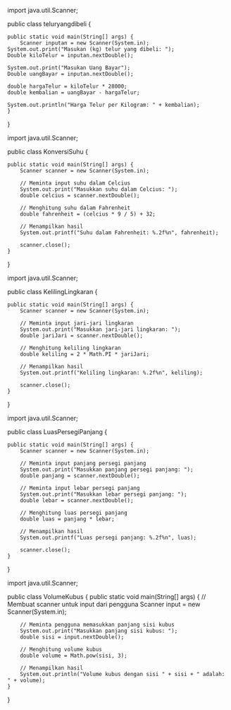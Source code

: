 import java.util.Scanner;

public class teluryangdibeli {

    public static void main(String[] args) {
        Scanner inputan = new Scanner(System.in);
    System.out.print("Masukan (kg) telur yang dibeli: ");
    Double kiloTelur = inputan.nextDouble();

    System.out.print("Masukan Uang Bayar");
    Double uangBayar = inputan.nextDouble();

    double hargaTelur = kiloTelur * 28000;
    double kembalian = uangBayar - hargaTelur;

    System.out.println("Harga Telur per Kilogram: " + kembalian);
    }
}


import java.util.Scanner;

public class KonversiSuhu {

    public static void main(String[] args) {
        Scanner scanner = new Scanner(System.in);

        // Meminta input suhu dalam Celcius
        System.out.print("Masukkan suhu dalam Celcius: ");
        double celcius = scanner.nextDouble();

        // Menghitung suhu dalam Fahrenheit
        double fahrenheit = (celcius * 9 / 5) + 32;

        // Menampilkan hasil
        System.out.printf("Suhu dalam Fahrenheit: %.2f%n", fahrenheit);

        scanner.close();
    }
}


import java.util.Scanner;

public class KelilingLingkaran {

    public static void main(String[] args) {
        Scanner scanner = new Scanner(System.in);

        // Meminta input jari-jari lingkaran
        System.out.print("Masukkan jari-jari lingkaran: ");
        double jariJari = scanner.nextDouble();

        // Menghitung keliling lingkaran
        double keliling = 2 * Math.PI * jariJari;

        // Menampilkan hasil
        System.out.printf("Keliling lingkaran: %.2f%n", keliling);

        scanner.close();
    }
}


import java.util.Scanner;

public class LuasPersegiPanjang {

    public static void main(String[] args) {
        Scanner scanner = new Scanner(System.in);

        // Meminta input panjang persegi panjang
        System.out.print("Masukkan panjang persegi panjang: ");
        double panjang = scanner.nextDouble();

        // Meminta input lebar persegi panjang
        System.out.print("Masukkan lebar persegi panjang: ");
        double lebar = scanner.nextDouble();

        // Menghitung luas persegi panjang
        double luas = panjang * lebar;

        // Menampilkan hasil
        System.out.printf("Luas persegi panjang: %.2f%n", luas);

        scanner.close();
    }
}


import java.util.Scanner;

public class VolumeKubus {
    public static void main(String[] args) {
        // Membuat scanner untuk input dari pengguna
        Scanner input = new Scanner(System.in);

        // Meminta pengguna memasukkan panjang sisi kubus
        System.out.print("Masukkan panjang sisi kubus: ");
        double sisi = input.nextDouble();

        // Menghitung volume kubus
        double volume = Math.pow(sisi, 3);

        // Menampilkan hasil
        System.out.println("Volume kubus dengan sisi " + sisi + " adalah: " + volume);
    }
}
